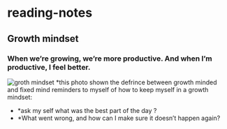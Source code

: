 # reading-notes
## Growth mindset
### When we’re growing, we’re more productive. And when I’m productive, I feel better. 
![groth mindset](https://user-images.githubusercontent.com/83532108/116825725-1ecc8d00-ab99-11eb-88f3-f22f377ff09a.png)
*this photo shown the defrince between growth minded and fixed mind
reminders to myself of how to keep myself in a growth mindset:
* *ask my self what was the best part of the day ?
* *What went wrong, and how can I make sure it doesn’t happen again?

